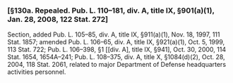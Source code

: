 ### [§130a. Repealed. Pub. L. 110–181, div. A, title IX, §901(a)(1), Jan. 28, 2008, 122 Stat. 272] ###

Section, added Pub. L. 105–85, div. A, title IX, §911(a)(1), Nov. 18, 1997, 111 Stat. 1857; amended Pub. L. 106–65, div. A, title IX, §921(a)(1), Oct. 5, 1999, 113 Stat. 722; Pub. L. 106–398, §1 [[div. A], title IX, §941], Oct. 30, 2000, 114 Stat. 1654, 1654A–241; Pub. L. 108–375, div. A, title X, §1084(d)(2), Oct. 28, 2004, 118 Stat. 2061, related to major Department of Defense headquarters activities personnel.